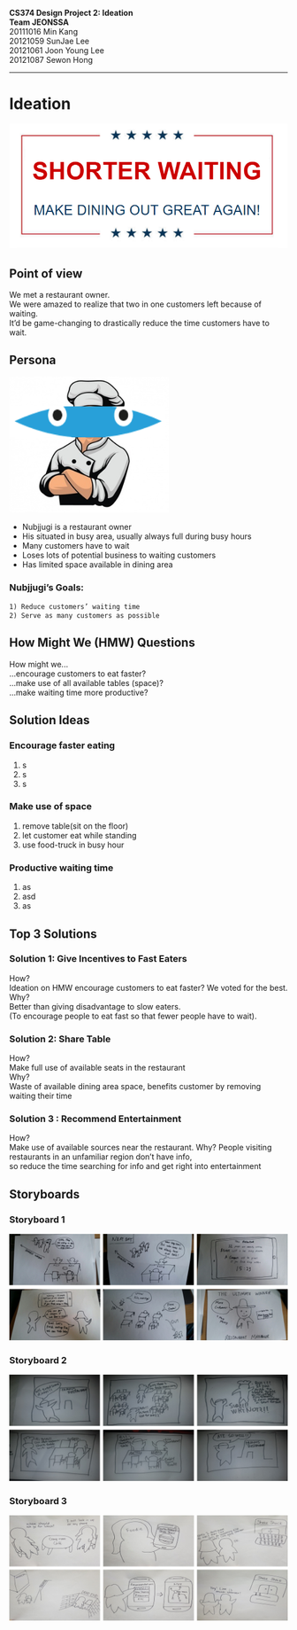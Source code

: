 **CS374 Design Project 2: Ideation**  
**Team JEONSSA**  
20111016 Min Kang  
20121059 SunJae Lee  
20121061 Joon Young Lee  
20121087 Sewon Hong

---

# Ideation
 ![alt text](title.PNG "Title: Shorter Waiting Make Dining Out Great Again")
 
## Point of view
We met a restaurant owner.  
We were amazed to realize that two in one customers left because of waiting.  
It’d be game-changing to drastically reduce the time customers have to wait.

## Persona
 ![alt text](nubjjugi.PNG "Figure1. Nubjjugi, the persona")
 
* Nubjjugi is a restaurant owner
* His situated in busy area, usually always full during busy hours
* Many customers have to wait
* Loses lots of potential business to waiting customers
* Has limited space available in dining area

### Nubjjugi’s Goals:
	1) Reduce customers’ waiting time
	2) Serve as many customers as possible
 

## How Might We (HMW) Questions
How might we...  
...encourage customers to eat faster?  
...make use of all available tables (space)?  
...make waiting time more productive?  


## Solution Ideas


### Encourage faster eating
1. s
2. s
3. s

### Make use of space
1. remove table(sit on the floor)
2. let customer eat while standing
3. use food-truck in busy hour

### Productive waiting time
1) as
2) asd
3) as

## Top 3 Solutions

### Solution 1: Give Incentives to Fast Eaters
How?  
Ideation on HMW encourage customers to eat faster? We voted for the best.  
Why?  
Better than giving disadvantage to slow eaters.  
(To encourage people to eat fast so that fewer people have to wait). 

### Solution 2: Share Table
How?  
Make full use of available seats in the restaurant  
Why?  
Waste of available dining area space, 
benefits customer by removing waiting their time


### Solution 3 : Recommend Entertainment
How?  
Make use of available sources near the restaurant. 
Why? 
People visiting restaurants in an unfamiliar region don’t have info,  
so reduce the time searching for info and get right into entertainment


## Storyboards
### Storyboard 1
 ![alt text](storyboard1.png "Figure2. Storyboard of soultion 1")
 
 
### Storyboard 2
 ![alt text](storyboard2.png "Figure3. Storyboard of soultion 2")
 
 
 ### Storyboard 3
 ![alt text](storyboard3.png "Figure4. Storyboard of soultion 3")
